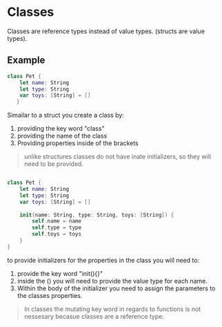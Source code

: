 # Classes

Classes are reference types instead of value types. (structs are value types).

## Example

``` swift
class Pet {
    let name: String
    let type: String
    var toys: [String] = []   
   }

```

Simailar to a struct you create a class by:
1. providing the key word "class"
2. providing the name of the class
3. Providing properties inside of the brackets

> unlike structures classes do not have inate initializers, so they will need to be provided.

``` swift

class Pet {
    let name: String
    let type: String
    var toys: [String] = []
    
    init(name: String, type: String, toys: [String]) {
        self.name = name
        self.type = type
        self.toys = toys
    }
}

```

to provide initializers for the properties in the class you will need to:
1. provide the key word "init(){}"
2. inside the () you will need to provide the value type for each name. 
3. Within the body of the initializer you need to assign the parameters to the classes properties. 

> In classes the mutating key word in regards to functions is not nessesary becasue classes are a reference type.


